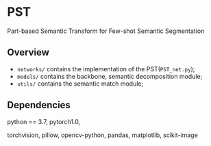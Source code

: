 # PST
Part-based Semantic Transform for Few-shot Semantic Segmentation

## Overview
- `networks/` contains the implementation of the PST(`PST_net.py`);
- `models/` contains the backbone, semantic decomposition module;
- `utils/` contains the semantic match module;

## Dependencies
python == 3.7,
pytorch1.0,

torchvision,
pillow,
opencv-python,
pandas,
matplotlib,
scikit-image

